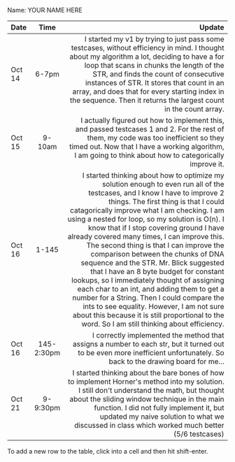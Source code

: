 Name: YOUR NAME HERE

| Date   |    Time    |                                                                                                                                                                                                                                                                                                                                                                                                                                                                                                                                                                                                                                                                                                                                                                                                                          Update |
|:-------|:----------:|--------------------------------------------------------------------------------------------------------------------------------------------------------------------------------------------------------------------------------------------------------------------------------------------------------------------------------------------------------------------------------------------------------------------------------------------------------------------------------------------------------------------------------------------------------------------------------------------------------------------------------------------------------------------------------------------------------------------------------------------------------------------------------------------------------------------------------:|
| Oct 14 |   6-7pm    |                                                                                                                                                                                                                                                                                                                                                                                                                             I started my v1 by trying to just pass some testcases, without efficiency in mind. I thought about my algorithm a lot, deciding to have a for loop that scans in chunks the length of the STR, and finds the count of consecutive instances of STR. It stores that count in an array, and does that for every starting index in the sequence. Then it returns the largest count in the count array. |
| Oct 15 |   9-10am   |                                                                                                                                                                                                                                                                                                                                                                                                                                                                                                                                                                                I actually figured out how to implement this, and passed testcases 1 and 2. For the rest of them, my code was too inefficient so they timed out. Now that I have a working algorithm, I am going to think about how to categorically improve it. |
| Oct 16 |   1-145    | I started thinking about how to optimize my solution enough to even run all of the testcases, and I know I have to improve 2 things. The first thing is that I could catagorically improve what I am checking. I am using a nested for loop, so my solution is O(n). I know that if I stop covering ground I have already covered many times, I can improve this. The second thing is that I can improve the comparison between the chunks of DNA sequence and the STR. Mr. Blick suggested that I have an 8 byte budget for constant lookups, so I immediately thought of assigning each char to an int, and adding them to get a number for a String. Then I could compare the ints to see equality. However, I am not sure about this because it is still proportional to the word. So I am still thinking about efficiency. |
| Oct 16 | 145-2:30pm |                                                                                                                                                                                                                                                                                                                                                                                                                                                                                                                                                                                                                                                       I correctly implemented the method that assigns a number to each str, but it turned out to be even more inefficient unfortunately. So back to the drawing board for me... |
| Oct 21 |  9-9:30pm  |                                                                                                                                                                                                                                                                                                                                                                                                                                                                                        I started thinking about the bare bones of how to implement Horner's method into my solution. I still don't understand the math, but thought about the sliding window technique in the main function. I did not fully implement it, but updated my naive solution to what we discussed in class which worked much better (5/6 testcases) |


To add a new row to the table, click into a cell and then hit shift-enter.